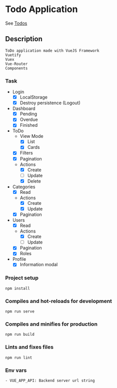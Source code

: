 # Todo Application
See [Todos](https://todos.andresliscanoa.vercel.app)

## Description

```
ToDo application made with VueJS Framework
Vuetify
Vuex
Vue-Router
Components
```

### Task
- Login
    - [x] LocalStorage
    - [x] Destroy persistence (Logout)
- Dashboard
    - [x] Pending
    - [x] Overdue
    - [x] Finished
- ToDo
    - View Mode
        - [x] List
        - [x] Cards
    - [x] Filters
    - [x] Pagination
    - Actions
        - [x] Create
        - [ ] Update
        - [x] Delete
- Categories
    - [x] Read
    - Actions
        - [x] Create
        - [x] Update
    - [x] Pagination
- Users
    - [x] Read
    - Actions
        - [x] Create
        - [ ] Update
    - [x] Pagination
    - [x] Roles
- Profile
    - [x] Information modal

### Project setup
```
npm install
```

### Compiles and hot-reloads for development
```
npm run serve
```

### Compiles and minifies for production
```
npm run build
```

### Lints and fixes files
```
npm run lint
```

### Env vars
```
- VUE_APP_API: Backend server url string
```
